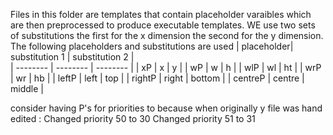 
Files in this folder are templates that contain placeholder varaibles which are then preprocessed to produce executable templates.
WE use two sets of substitutions the first for the x dimension the second for the y dimension.
The following placeholders and substitutions are used 
| placeholder| substitution 1 | substitution 2 |      
|  -------- | -------- | -------- |
| xP        | x      | y      |
| wP        | w      | h      |
| wlP       | wl     | ht     |
| wrP       | wr     | hb     |
| leftP     | left   | top    |
| rightP    | right  | bottom |
| centreP   | centre | middle |

consider having P's for priorities to because
when originally y file was hand edited :
  Changed priority 50 to 30
  Changed priority 51 to 31